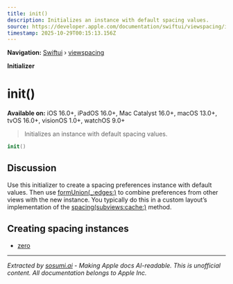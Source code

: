 ```yaml
---
title: init()
description: Initializes an instance with default spacing values.
source: https://developer.apple.com/documentation/swiftui/viewspacing/init()
timestamp: 2025-10-29T00:15:13.156Z
---
```


**Navigation:** [Swiftui](/documentation/swiftui) › [viewspacing](/documentation/swiftui/viewspacing)

**Initializer**

# init()

**Available on:** iOS 16.0+, iPadOS 16.0+, Mac Catalyst 16.0+, macOS 13.0+, tvOS 16.0+, visionOS 1.0+, watchOS 9.0+

> Initializes an instance with default spacing values.

```swift
init()
```

## Discussion

Use this initializer to create a spacing preferences instance with default values. Then use [formUnion(_:edges:)](/documentation/swiftui/viewspacing/formunion(_:edges:)) to combine preferences from other views with the new instance. You typically do this in a custom layout’s implementation of the [spacing(subviews:cache:)](/documentation/swiftui/layout/spacing(subviews:cache:)) method.

## Creating spacing instances

- [zero](/documentation/swiftui/viewspacing/zero)

---

*Extracted by [sosumi.ai](https://sosumi.ai) - Making Apple docs AI-readable.*
*This is unofficial content. All documentation belongs to Apple Inc.*

